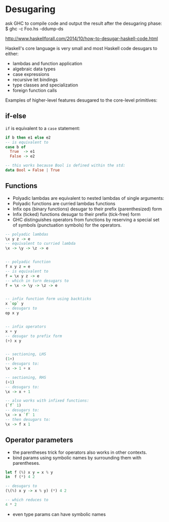 # Desugaring

ask GHC to compile code and output the result after the desugaring phase:
$ ghc -c Foo.hs -ddump-ds



http://www.haskellforall.com/2014/10/how-to-desugar-haskell-code.html


Haskell's core language is very small and most Haskell code desugars to either:
- lambdas and function application
- algebraic data types
- case expressions
- recursive let bindings
- type classes and specialization
- foreign function calls


Examples of higher-level features desugared to the core-level primitives:

## if-else

`if` is equivalent to a `case` statement:

```hs
if b then e1 else e2
-- is equivalent to
case b of
  True  -> e1
  False -> e2

-- this works because Bool is defined within the std:
data Bool = False | True
```

## Functions

* Polyadic lambdas are equivalent to nested lambdas of single arguments:
* Polyadic functions are curried lambdas functions
* Infix ops (binary functions) desugar to their prefix (parenthesized) form
* Infix (ticked) functions desugar to their prefix (tick-free) form
* GHC distinguishes operators from functions by reserving a special set of symbols (punctuation symbols) for the operators.

```hs
-- polyadic lambdas
\x y z -> e
-- equivalent to curried lambda
\x -> \y -> \z -> e


-- polyadic function
f x y z = e
-- is equivalent to
f = \x y z -> e
-- which in turn desugars to
f = \x -> \y -> \z -> e


-- infix function form using backticks
x `op` y
-- desugars to
op x y


-- infix operators
x + y
-- desugar to prefix form
(+) x y


-- sectioning, LHS
(1+)
-- desugars to:
\x -> 1 + x

-- sectioning, RHS
(+1)
-- desugars to:
\x -> x + 1

-- also works with infixed functions:
(`f` 1)
-- desugars to:
\x -> x `f` 1
-- then desugars to:
\x -> f x 1
```


## Operator parameters

* the parentheses trick for operators also works in other contexts.
* bind params using symbolic names by surrounding them with parentheses.

```hs
let f (%) x y = x % y
in  f (*) 4 2

-- desugars to
(\(%) x y -> x % y) (*) 4 2

-- which reduces to
4 * 2
```

* even type params can have symbolic names
